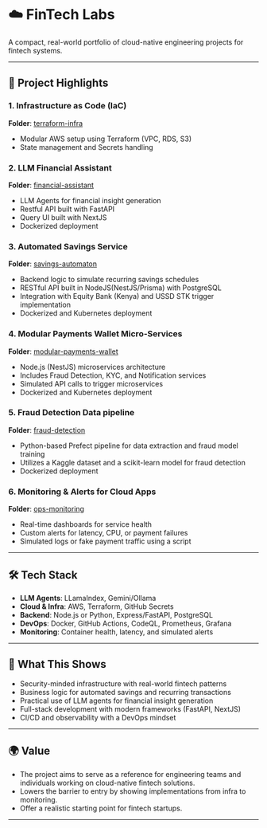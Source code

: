 # ☁️  FinTech Labs

A compact, real-world portfolio of cloud-native engineering projects for fintech systems.  

---

## 🚀 Project Highlights

### 1. Infrastructure as Code (IaC)

**Folder**: [terraform-infra](./terraform-infra/)

- Modular AWS setup using Terraform (VPC, RDS, S3)
- State management and Secrets handling

### 2. LLM Financial Assistant

**Folder**: [financial-assistant](./financial-assistant/)

- LLM Agents for financial insight generation
- Restful API built with FastAPI
- Query UI built with NextJS
- Dockerized deployment

### 3. Automated Savings Service

**Folder**: [savings-automaton](./savings-automaton/)

- Backend logic to simulate recurring savings schedules
- RESTful API built in NodeJS(NestJS/Prisma) with PostgreSQL
- Integration with Equity Bank (Kenya) and USSD STK trigger implementation
- Dockerized and Kubernetes deployment


### 4. Modular Payments Wallet Micro-Services

**Folder**: [modular-payments-wallet](./modular-payments-wallet/)

- Node.js (NestJS) microservices architecture
- Includes Fraud Detection, KYC, and Notification services
- Simulated API calls to trigger microservices
- Dockerized and Kubernetes deployment

### 5. Fraud Detection Data pipeline

**Folder**: [fraud-detection](./fraud-detection)

- Python-based Prefect pipeline for data extraction and fraud model training  
- Utilizes a Kaggle dataset and a scikit-learn model for fraud detection
- Dockerized deployment

### 6. Monitoring & Alerts for Cloud Apps

**Folder**: [ops-monitoring](./ops-monitoring/)

- Real-time dashboards for service health
- Custom alerts for latency, CPU, or payment failures
- Simulated logs or fake payment traffic using a script

---

## 🛠️ Tech Stack

- **LLM Agents**: LLamaIndex, Gemini/Ollama
- **Cloud & Infra**: AWS, Terraform, GitHub Secrets
- **Backend**: Node.js or Python, Express/FastAPI, PostgreSQL
- **DevOps**: Docker, GitHub Actions, CodeQL, Prometheus, Grafana
- **Monitoring**: Container health, latency, and simulated alerts

---

## 📌 What This Shows

- Security-minded infrastructure with real-world fintech patterns  
- Business logic for automated savings and recurring transactions  
- Practical use of LLM agents for financial insight generation  
- Full-stack development with modern frameworks (FastAPI, NextJS)  
- CI/CD and observability with a DevOps mindset  

---

## 🌍 Value

- The project aims to serve as a reference for engineering teams and individuals working on cloud-native fintech solutions.
- Lowers the barrier to entry by showing implementations from infra to monitoring.
- Offer a realistic starting point for fintech startups.

---

